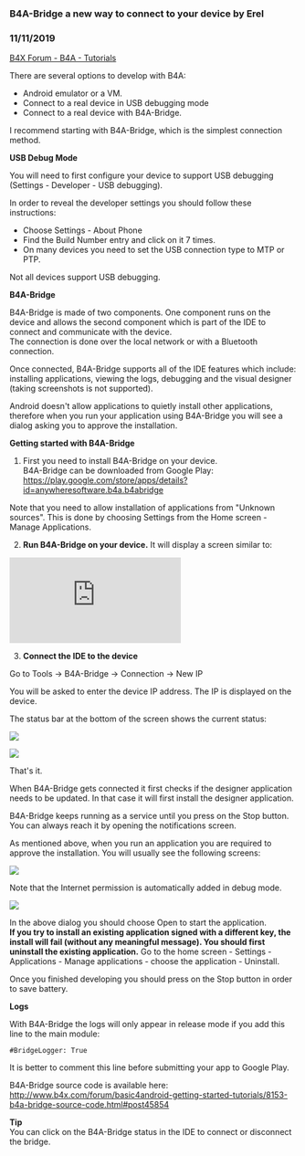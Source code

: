 ### B4A-Bridge a new way to connect to your device by Erel
### 11/11/2019
[B4X Forum - B4A - Tutorials](https://www.b4x.com/android/forum/threads/7978/)

There are several options to develop with B4A:  
- Android emulator or a VM.  
- Connect to a real device in USB debugging mode  
- Connect to a real device with B4A-Bridge.  
  
I recommend starting with B4A-Bridge, which is the simplest connection method.  
  
**USB Debug Mode**  
  
You will need to first configure your device to support USB debugging (Settings - Developer - USB debugging).  
  
In order to reveal the developer settings you should follow these instructions:  
- Choose Settings - About Phone  
- Find the Build Number entry and click on it 7 times.  
- On many devices you need to set the USB connection type to MTP or PTP.  
  
Not all devices support USB debugging.  
  
**B4A-Bridge**  
  
B4A-Bridge is made of two components. One component runs on the device and allows the second component which is part of the IDE to connect and communicate with the device.  
The connection is done over the local network or with a Bluetooth connection.  
  
Once connected, B4A-Bridge supports all of the IDE features which include: installing applications, viewing the logs, debugging and the visual designer (taking screenshots is not supported).  
  
Android doesn't allow applications to quietly install other applications, therefore when you run your application using B4A-Bridge you will see a dialog asking you to approve the installation.  
  
**Getting started with B4A-Bridge**  
1. First you need to install B4A-Bridge on your device.  
B4A-Bridge can be downloaded from Google Play: <https://play.google.com/store/apps/details?id=anywheresoftware.b4a.b4abridge>  
  
Note that you need to allow installation of applications from "Unknown sources". This is done by choosing Settings from the Home screen - Manage Applications.  
  
  
2. **Run B4A-Bridge on your device.** It will display a screen similar to:  
  
![](https://www.b4x.com/android/forum/proxy.php?image=https%3A%2F%2Flh3.googleusercontent.com%2FarSsfzqjKtq2_v9Moofj4SgiWWet6WOFH-P1Z2NuxbMo4yB6yqsGaoioptbDdbMCZw4%3Dh900&hash=b3e87ac18bc02d1b19d22a805c209676)  
  
  
3. **Connect the IDE to the device**  
  
Go to Tools -> B4A-Bridge -> Connection -> New IP  
  
You will be asked to enter the device IP address. The IP is displayed on the device.  
  
The status bar at the bottom of the screen shows the current status:  
  
![](https://www.b4x.com/basic4android/images/SS-2016-09-29_09.31.05.png)  
  
![](https://www.b4x.com/basic4android/images/SS-2016-09-29_09.31.46.png)  
  
That's it.  
  
When B4A-Bridge gets connected it first checks if the designer application needs to be updated. In that case it will first install the designer application.  
  
B4A-Bridge keeps running as a service until you press on the Stop button.  
You can always reach it by opening the notifications screen.  
  
  
As mentioned above, when you run an application you are required to approve the installation. You will usually see the following screens:  
  
![](http://www.b4x.com/basic4android/images/SS-2012-03-21_10.50.48.png)  
  
Note that the Internet permission is automatically added in debug mode.  
  
![](http://www.b4x.com/basic4android/images/SS-2012-03-21_10.52.17.png)  
  
In the above dialog you should choose Open to start the application.  
**If you try to install an existing application signed with a different key, the install will fail (without any meaningful message). You should first uninstall the existing application.** Go to the home screen - Settings - Applications - Manage applications - choose the application - Uninstall.  
  
Once you finished developing you should press on the Stop button in order to save battery.  
  
**Logs**  
  
With B4A-Bridge the logs will only appear in release mode if you add this line to the main module:  

```B4X
#BridgeLogger: True
```

  
It is better to comment this line before submitting your app to Google Play.  
  
  
B4A-Bridge source code is available here: <http://www.b4x.com/forum/basic4android-getting-started-tutorials/8153-b4a-bridge-source-code.html#post45854>  
  
**Tip**  
You can click on the B4A-Bridge status in the IDE to connect or disconnect the bridge.